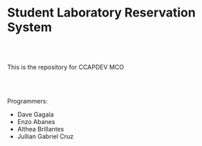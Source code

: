 <h1>Student Laboratory Reservation System</h1><br><br>
<p>This is the repository for CCAPDEV MCO</p><br><br>
<p>Programmers:</p>
<ul>
  <li>Dave Gagala</li>
  <li>Enzo Abanes</li>
  <li>Althea Brillantes</li>
  <li>Jullian Gabriel Cruz</li>
</ul>

